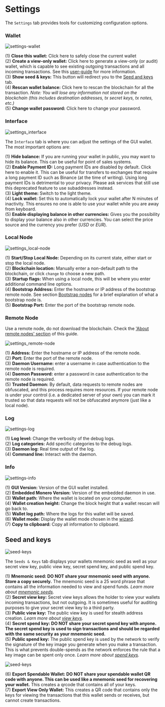 # Settings
The `Settings` tab provides tools for customizing configuration options.

### Wallet
![settings-wallet](media/black_settings-wallet.png)

(1) **Close this wallet:** Click here to safely close the current wallet  
(2) **Create a view-only wallet:** Click here to generate a view-only (or audit) wallet, which is capable to see existing outgoing transactions and all incoming transactions. See this [user-guide](https://getmonero.org/resources/user-guides/view_only.html) for more information.  
(3) **Show seed & keys:** This button will redirect you to the [Seed and keys](#seed-and-keys) tab.  
(4) **Rescan wallet balance:** Click here to rescan the blockchain for all the transaction. *Note: You will lose any information not stored on the blockchain (this includes destination addresses, tx secret keys, tx notes, etc.)*  
(5) **Change wallet password:** Click here to change your password.

### Interface
![settings_interface](media/black_settings-interface.png)

The `Interface` tab is where you can adjust the settings of the GUI wallet. The most important options are:

(1) **Hide balance:** If you are running your wallet in public, you may want to hide its balance. This can be useful for point of sales systems.  
(2) **Enable Payment ID:** Long payment IDs are disabled by default. Click here to enable it. This can be useful for transfers to exchanges that require a long payment ID such as Binance (at the time of writing). Using long payment IDs is detrimental to your privacy. Please ask services that still use this deprecated feature to use subaddresses instead.  
(3) **Light theme:** Switch to the light theme.  
(4) **Lock wallet:** Set this to automatically lock your wallet after N minutes of inactivity. This ensures no one is able to use your wallet while you are away from keyboard.  
(5) **Enable displaying balance in other currencies:** Gives you the possibility to display your balance also in other currencies. You can select the price source and the currency you prefer (*USD* or *EUR*).

### Local Node
![settings_local-node](media/black_settings-node-local_node.png)

(1) **Start/Stop Local Node:** Depending on its current state, either start or stop the local node.  
(2) **Blockchain location:** Manually enter a non-default path to the blockchain, or click `change` to choose a new path.  
(3) **Startup flags:** When using a local node, this will be where you enter additional command line options.  
(4) **Bootstrap Address:** Enter the hostname or IP address of the bootstrap remote node. See section [Bootstrap nodes](#bootstrap-nodes) for a brief explanation of what a bootstrap node is.  
(5) **Bootstrap Port:** Enter the port of the bootstrap remote node.  


### Remote Node
Use a remote node, do not download the blockchain. Check the ['About remote nodes' section](#about-remote-nodes) of this guide.

![settings_remote-node](media/black_settings-node-remote_node.png)

(1) **Address:** Enter the hostname or IP address of the remote node.  
(2) **Port:** Enter the port of the remote node.  
(3) **Daemon Username:**  enter a username in case authentication to the remote node is required.  
(4) **Daemon Password:**  enter a password in case authentication to the remote node is required.  
(5) **Trusted Daemon:** By default, data requests to remote nodes are obfuscated, and this process requires more resources. If your remote node is under your control (i.e. a dedicated server of your own) you can mark it trusted so that data requests will not be obfuscated anymore (just like a local node).

### Log
![settings-log](media/black_settings-log.png)

(1) **Log level:** Change the verbosity of the debug logs.  
(2) **Log categories:** Add specific categories to the debug logs.  
(3) **Daemon log:** Real time output of the log.  
(4) **Command line:** Interact with the daemon.

### Info
![settings-info](media/black_settings-info.png)

(1) **GUI Version:** Version of the GUI wallet installed.  
(2) **Embedded Monero Version:** Version of the embedded daemon in use.  
(3) **Wallet path:** Where the wallet is located on your computer.  
(4) **Wallet creation height:** Change the block height that a wallet rescan will go back to.  
(5) **Wallet log path:** Where the logs for this wallet will be saved.  
(6) **Wallet mode:** Display the wallet mode chosen in the [wizard](#choose-wallet-mode).  
(7) **Copy to clipboard:** Copy all information to clipboard.  

## Seed and keys
![seed-keys](media/black_seed-keys.png)

The `Seeds & Keys` tab displays your wallets mnemonic seed as well as your secret view key, public view key, secret spend key, and public spend key.

(1) **Mnemonic seed: DO NOT share your mnemonic seed with anyone. Store a copy securely.** The mnemonic seed is a 25 word phrase that contains all the information needed to view and spend funds. *Learn more about [mnemonic seeds](https://getmonero.org/resources/moneropedia/mnemonicseed.html).*  
(2) **Secret view key:** Secret view keys allows the holder to view your wallets incoming transactions, but not outgoing. It is sometimes useful for auditing purposes to give your secret view key to a third party.  
(3) **Public view key:** The public view key is used for stealth address creation. *Learn more about [view keys](https://getmonero.org/resources/moneropedia/viewkey.html).*  
(4) **Secret spend key: DO NOT share your secret spend key with anyone. The secret spend key is used to sign transactions and should be regarded with the same security as your mnemonic seed.**  
(5) **Public spend key:** The public spend key is used by the network to verify the signature of the key image you generate when you make a transaction. This is what prevents double-spends as the network enforces the rule that a key image can be spent only once. *Learn more about [spend keys](https://getmonero.org/resources/moneropedia/spendkey.html).*

![seed-keys](media/black_seed-keys_2.png)

(6) **Export Spendable Wallet: DO NOT share your spendable wallet QR code with anyone. This can be used like a mnemonic seed for recovering your wallet.** This creates a qrcode that contains all of your keys.  
(7) **Export View Only Wallet:** This creates a QR code that contains only the keys for viewing the transactions that this wallet sends or receives, but cannot create transactions.  
